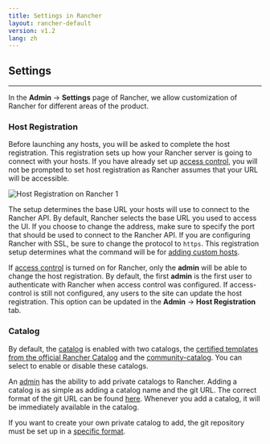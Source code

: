 ```yaml
---
title: Settings in Rancher
layout: rancher-default
version: v1.2
lang: zh
---
```


## Settings
---

In the **Admin** -> **Settings** page of Rancher, we allow customization of Rancher for different areas of the product.

### Host Registration

Before launching any hosts, you will be asked to complete the host registration. This registration sets up how your Rancher server is going to connect with your hosts. If you have already set up [access control]({{site.baseurl}}/rancher/{{page.version}}/{{page.lang}}/configuration/access-control), you will not be prompted to set host registration as Rancher assumes that your URL will be accessible.

![Host Registration on Rancher 1]({{site.baseurl}}/img/rancher/rancher_hosts_registration_1.png)

The setup determines the base URL your hosts will use to connect to the Rancher API. By default, Rancher selects the base URL you used to access the UI.  If you choose to change the address, make sure to specify the port that should be used to connect to the Rancher API. If you are configuring Rancher with SSL, be sure to change the protocol to `https`. This registration setup determines what the command will be for [adding custom hosts]({{site.baseurl}}/rancher/{{page.version}}/{{page.lang}}/hosts/custom/).

If [access control]({{site.baseurl}}/rancher/{{page.version}}/{{page.lang}}/configuration/access-control/) is turned on for Rancher, only the **admin** will be able to change the host registration. By default, the first **admin** is the first user to authenticate with Rancher when access control was configured. If access-control is still not configured, any users to the site can update the host registration. This option can be updated in the **Admin** -> **Host Registration** tab.

### Catalog

By default, the [catalog]({{site.baseurl}}/rancher/{{page.version}}/{{page.lang}}/catalog/) is enabled with two catalogs, the [certified templates from the official Rancher Catalog](https://github.com/rancher/rancher-catalog) and the [community-catalog](https://github.com/rancher/community-catalog). You can select to enable or disable these catalogs.

An [admin]({{site.baseurl}}/rancher/{{page.version}}/{{page.lang}}/configuration/accounts/#admin) has the ability to add private catalogs to Rancher. Adding a catalog is as simple as adding a catalog name and the git URL. The correct format of the git URL can be found [here](https://git-scm.com/docs/git-clone#_git_urls_a_id_urls_a). Whenever you add a catalog, it will be immediately available in the catalog.

If you want to create your own private catalog to add, the git repository must be set up in a [specific format]({{site.baseurl}}/rancher/{{page.version}}/{{page.lang}}/catalog/private-catalogs).

